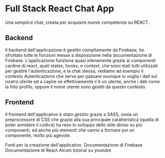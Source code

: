 # Full Stack React Chat App 
Una semplice chat, creata per acquisire nuove competenze su REACT.
## Backend
Il backend dell'applicazione è gestito compltamente da Firebase, ho sfruttato tutte le funzioni messe a disposizione nella documentazione di Firebase.
L'applicazione funziona quasi interamente grazie ai componenti cardine di react, quali states, hooks, e context, che sono stati tutti utilizzati per gestire
l'autenticazione, e la chat stessa, vediamo ad esempio il contesto Autenticazione che serve per passare ovunque io voglia i dati sul nostro utente ed a capire 
se effettivamente c'è un utente, anche i dati come la foto profilo, oppure il nome utente sono gestiti da questo contesto.
## Frontend
Il frontend dell'applicativo è stato gestito grazie a SASS, ossia un preprocessore di CSS che grazie alla sua principale caratteristica (quella di poter annidare il 
codice) ha reso lo sviluppo dello stile diviso su più componenti, ed anche più elementi che vanno a formare poi un componente, molto più agevole.

Fonti per la creazione dell'applicativo.
Documentazione di Firebase
Documentazione di React
Alcuni tutorial su youtube
